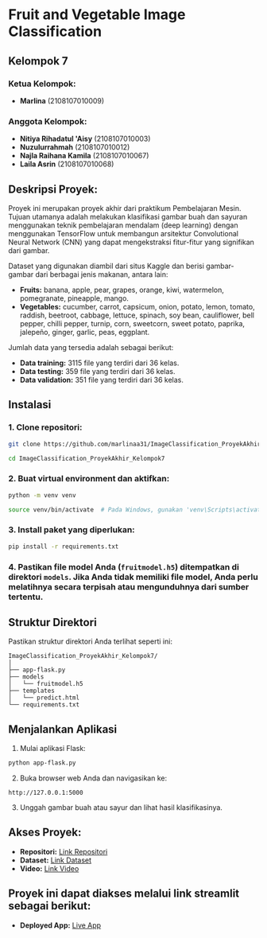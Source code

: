 # Fruit and Vegetable Image Classification

## Kelompok 7

### Ketua Kelompok:
- **Marlina** (2108107010009)

### Anggota Kelompok:
- **Nitiya Rihadatul 'Aisy** (2108107010003)
- **Nuzulurrahmah** (2108107010012)
- **Najla Raihana Kamila** (2108107010067)
- **Laila Asrin** (2108107010068)

## Deskripsi Proyek:
Proyek ini merupakan proyek akhir dari praktikum Pembelajaran Mesin. Tujuan utamanya adalah melakukan klasifikasi gambar buah dan sayuran menggunakan teknik pembelajaran mendalam (deep learning) dengan menggunakan TensorFlow untuk membangun arsitektur Convolutional Neural Network (CNN) yang dapat mengekstraksi fitur-fitur yang signifikan dari gambar.

Dataset yang digunakan diambil dari situs Kaggle dan berisi gambar-gambar dari berbagai jenis makanan, antara lain:

- **Fruits:** banana, apple, pear, grapes, orange, kiwi, watermelon, pomegranate, pineapple, mango.
- **Vegetables:** cucumber, carrot, capsicum, onion, potato, lemon, tomato, raddish, beetroot, cabbage, lettuce, spinach, soy bean, cauliflower, bell pepper, chilli pepper, turnip, corn, sweetcorn, sweet potato, paprika, jalepeño, ginger, garlic, peas, eggplant.

Jumlah data yang tersedia adalah sebagai berikut:
- **Data training:** 3115 file yang terdiri dari 36 kelas.
- **Data testing:** 359 file yang terdiri dari 36 kelas.
- **Data validation:** 351 file yang terdiri dari 36 kelas.

## Instalasi

### **1. Clone repositori:**

```bash
git clone https://github.com/marlinaa31/ImageClassification_ProyekAkhir_Kelompok7.git

cd ImageClassification_ProyekAkhir_Kelompok7
```

### **2. Buat virtual environment dan aktifkan:**

```bash
python -m venv venv

source venv/bin/activate  # Pada Windows, gunakan 'venv\Scripts\activate'
```

### **3. Install paket yang diperlukan:**

```bash
pip install -r requirements.txt
```

### **4. Pastikan file model Anda (`fruitmodel.h5`) ditempatkan di direktori `models`. Jika Anda tidak memiliki file model, Anda perlu melatihnya secara terpisah atau mengunduhnya dari sumber tertentu.**

## **Struktur Direktori**

Pastikan struktur direktori Anda terlihat seperti ini:

```
ImageClassification_ProyekAkhir_Kelompok7/
│
├── app-flask.py
├── models
│   └── fruitmodel.h5
├── templates
│   └── predict.html
└── requirements.txt
```

## **Menjalankan Aplikasi**

1. Mulai aplikasi Flask:

```bash
python app-flask.py
```

2. Buka browser web Anda dan navigasikan ke:

```
http://127.0.0.1:5000
```

3. Unggah gambar buah atau sayur dan lihat hasil klasifikasinya.

## **Akses Proyek:**
- **Repositori:** [Link Repositori](https://github.com/marlinaa31/ImageClassification_ProyekAkhir_Kelompok7)
- **Dataset:** [Link Dataset](https://www.kaggle.com/datasets/kritikseth/fruit-and-vegetable-image-recognition)
- **Video:** [Link Video](#)

## **Proyek ini dapat diakses melalui link streamlit sebagai berikut:**
- **Deployed App:** [Live App](https://marlinaa31-imageclassification-proyekakhir-kelompok7-app-zswcbb.streamlit.app/)
```
